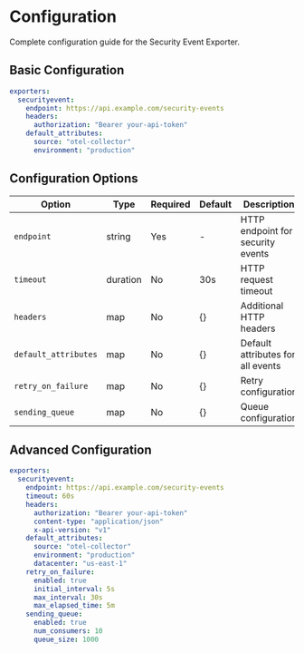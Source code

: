 # Configuration

Complete configuration guide for the Security Event Exporter.

## Basic Configuration

```yaml
exporters:
  securityevent:
    endpoint: https://api.example.com/security-events
    headers:
      authorization: "Bearer your-api-token"
    default_attributes:
      source: "otel-collector"
      environment: "production"
```

## Configuration Options

| Option | Type | Required | Default | Description |
|--------|------|----------|---------|-------------|
| `endpoint` | string | Yes | - | HTTP endpoint for security events |
| `timeout` | duration | No | 30s | HTTP request timeout |
| `headers` | map | No | {} | Additional HTTP headers |
| `default_attributes` | map | No | {} | Default attributes for all events |
| `retry_on_failure` | map | No | {} | Retry configuration |
| `sending_queue` | map | No | {} | Queue configuration |

## Advanced Configuration

```yaml
exporters:
  securityevent:
    endpoint: https://api.example.com/security-events
    timeout: 60s
    headers:
      authorization: "Bearer your-api-token"
      content-type: "application/json"
      x-api-version: "v1"
    default_attributes:
      source: "otel-collector"
      environment: "production"
      datacenter: "us-east-1"
    retry_on_failure:
      enabled: true
      initial_interval: 5s
      max_interval: 30s
      max_elapsed_time: 5m
    sending_queue:
      enabled: true
      num_consumers: 10
      queue_size: 1000
```
